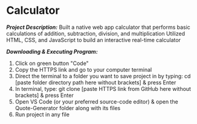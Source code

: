 # Calculator
<i><b>Project Description:</i></b>
  Built a native web app calculator that performs basic calculations of
  addition, subtraction, division, and multiplication
  Utilized HTML, CSS, and JavaScript to build an interactive real-time calculator

<p>
<i><b>Downloading & Executing Program:</i></b>
  <ol>
    <li>Click on green button "Code"</li>
    <li>Copy the HTTPS link and go to your computer terminal</li>
    <li>Direct the terminal to a folder you want to save project in by typing: cd [paste folder directory path here without brackets] & press Enter</li>
    <li>In terminal, type: git clone [paste HTTPS link from GitHub here without brackets] & press Enter</li>
    <li>Open VS Code (or your preferred source-code editor) & open the Quote-Generator folder along with its files</li>
    <li>Run project in any file</li>
  </ol>
